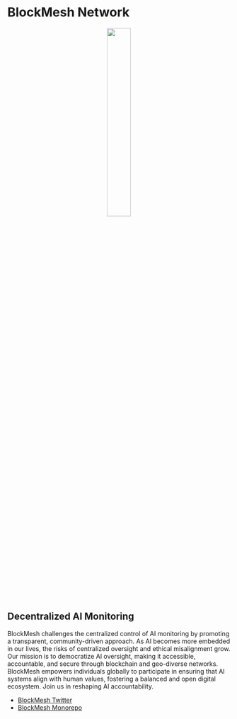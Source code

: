 # BlockMesh Network

<p align="center" width="100%">
    <img width="33%" src="https://imagedelivery.net/3RKw_J_fJQ_4KpJP3_YgXA/3ef1afb4-e176-4423-7bd3-3eed38102b00/public"> 
</p>

## Decentralized AI Monitoring 
BlockMesh challenges the centralized control of AI monitoring by promoting a transparent, community-driven approach. As AI becomes more embedded in our lives, the risks of centralized oversight and ethical misalignment grow. Our mission is to democratize AI oversight, making it accessible, accountable, and secure through blockchain and geo-diverse networks. BlockMesh empowers individuals globally to participate in ensuring that AI systems align with human values, fostering a balanced and open digital ecosystem. Join us in reshaping AI accountability.

* [BlockMesh Twitter](https://twitter.com/blockmesh_xyz)
* [BlockMesh Monorepo](https://github.com/block-mesh/block-mesh-monorepo)

